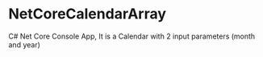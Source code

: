 # NetCoreCalendarArray
C# Net Core Console App, It is a Calendar with 2 input parameters (month and year)
